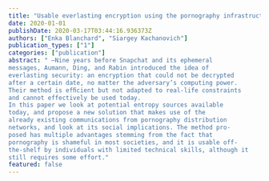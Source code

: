 ```yaml
---
title: "Usable everlasting encryption using the pornography infrastructure"
date: 2020-01-01
publishDate: 2020-03-17T03:44:16.936373Z
authors: ["Enka Blanchard", "Siargey Kachanovich"]
publication_types: ["1"]
categories: ["publication"]
abstract: " —Nine years before Snapchat and its ephemeral
messages, Aumann, Ding, and Rabin introduced the idea of
everlasting security: an encryption that could not be decrypted
after a certain date, no matter the adversary’s computing power.
Their method is efﬁcient but not adapted to real-life constraints
and cannot effectively be used today.
In this paper we look at potential entropy sources available
today, and propose a new solution that makes use of the
already existing communications from pornography distribution
networks, and look at its social implications. The method pro-
posed has multiple advantages stemming from the fact that
pornography is shameful in most societies, and it is usable off-
the-shelf by individuals with limited technical skills, although it
still requires some effort."
featured: false
---
```


